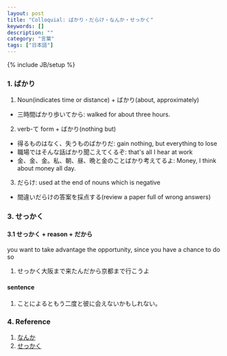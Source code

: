 ```yaml
---
layout: post
title: "Colloquial: ばかり・だらけ・なんか・せっかく"
keywords: []
description: ""
category: "言葉"
tags: ["日本語"]
---
```

{% include JB/setup %}

### 1. ばかり
1. Noun(indicates time or distance) + ばかり(about, approximately)

- 三時間ばかり歩いてから: walked for about three hours.


2. verb-て form + ばかり(nothing but)
- 得るものはなく、失うものばかりだ: gain nothing, but everything to lose
- 職場ではそんな話ばかり聞こえてくるぞ: that's all I hear at work
- 金、金、金。私、朝、昼、晩と金のことばかり考えてるよ: Money, I think about money all day.

3. だらけ: used at the end of nouns which is negative
- 間違いだらけの答案を採点する(review a paper full of wrong answers)



### 3. せっかく

#### 3.1 せっかく + reason + だから
you want to take advantage the opportunity, since you have a chance to do so
1. せっかく大阪まで来たんだから京都まで行こうよ


#### sentence
1. ことによるともう二度と彼に会えないかもしれない。



### 4. Reference
1. [なんか](http://maggiesensei.com/2018/01/10/how-to-use-%E3%81%AA%E3%82%93%E3%81%8B-nanka/)
2. [せっかく](https://maggiesensei.com/2015/04/29/how-to-use-%E3%81%9B%E3%81%A3%E3%81%8B%E3%81%8F-sekkaku/)


